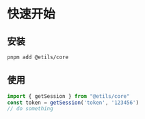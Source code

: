 # 快速开始

## 安装
```bash
pnpm add @etils/core
```    
## 使用

``` ts
import { getSession } from "@etils/core"
const token = getSession('token', '123456')
// do something
```

<!-- 更多功能列表，请参阅 [functions list](/core/store/)。 -->

